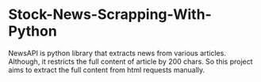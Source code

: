 # Stock-News-Scrapping-With-Python

NewsAPI is python library that extracts news from various articles. Although, it restricts the full content of article by 200 chars. So this project aims to extract the full content from html requests manually.  
